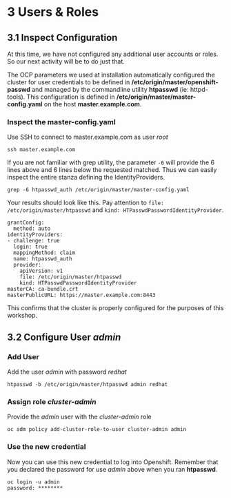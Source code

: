 # 3 Users & Roles

## 3.1 Inspect Configuration

At this time, we have not configured any additional user accounts or roles.  So our next activity will be to do just that.

The OCP parameters we used at installation automatically configured the cluster for user credentials to be defined in **/etc/origin/master/openshift-passwd** and managed  by the commandline utility **htpasswd** (ie: httpd-tools).  This configuration is defined in **/etc/origin/master/master-config.yaml** on the host **master.example.com**.

### Inspect the master-config.yaml

Use SSH to connect to master.example.com as user *root*

    ssh master.example.com

If you are not familiar with grep utility, the parameter `-6` will provide the 6 lines above and 6 lines below the requested matched.  Thus we can easily inspect the entire stanza defining the IdentityProviders. 

    grep -6 htpasswd_auth /etc/origin/master/master-config.yaml

Your results should look like this.  Pay attention to `file: /etc/origin/master/htpasswd` and `kind: HTPasswdPasswordIdentityProvider`.

    grantConfig:
      method: auto
    identityProviders:
    - challenge: true
      login: true
      mappingMethod: claim
      name: htpasswd_auth
      provider:
        apiVersion: v1
        file: /etc/origin/master/htpasswd
        kind: HTPasswdPasswordIdentityProvider
    masterCA: ca-bundle.crt
    masterPublicURL: https://master.example.com:8443

This confirms that the cluster is properly configured for the purposes of this workshop.

## 3.2 Configure User *admin*

### Add User

Add the user *admin* with password *redhat*

    htpasswd -b /etc/origin/master/htpasswd admin redhat

### Assign role *cluster-admin*

Provide the *admin* user with the *cluster-admin* role

    oc adm policy add-cluster-role-to-user cluster-admin admin

### Use the new credential

Now you can use this new credential to log into Openshift.  Remember that you declared the password for use *admin* above when you ran **htpasswd**.

    oc login -u admin
    password: ********
